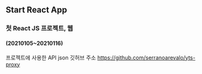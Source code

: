 ## Start React App

### 첫 React JS 프로젝트, 웹 

#### (20210105~20210116)

프로젝트에 사용한 API json 깃허브 주소
https://github.com/serranoarevalo/yts-proxy
